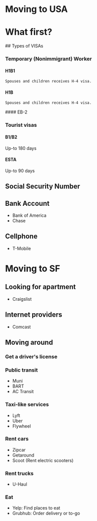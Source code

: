 # Moving to USA

# What first?

## Types of VISAs
### Temporary (Nonimmigrant) Worker
#### H1B1
	Spouses and children receives H-4 visa.
#### H1B
	Spouses and children receives H-4 visa.
#### EB-2

### Tourist visas
#### B1/B2
Up-to 180 days
#### ESTA
Up-to 90 days

## Social Security Number

## Bank Account

- Bank of America
- Chase

## Cellphone

- T-Mobile

# Moving to SF

## Looking for apartment

- Craigslist

## Internet providers

- Comcast

## Moving around

### Get a driver's license

### Public transit

- Muni
- BART
- AC Transit

### Taxi-like services

- Lyft
- Uber
- Flywheel

### Rent cars

- Zipcar
- Getaround
- Scoot (Rent electric scooters)

### Rent trucks

- U-Haul

### Eat

- Yelp: Find places to eat
- Grubhub: Order delivery or to-go
